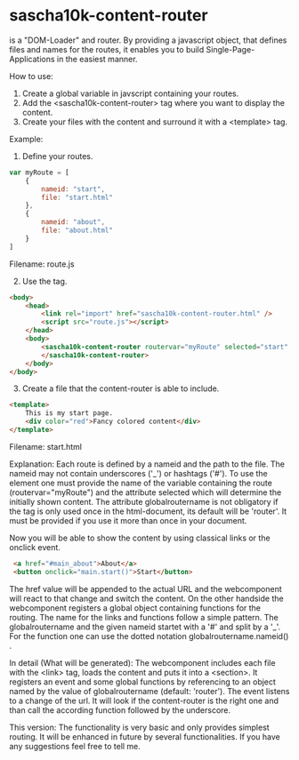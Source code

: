 # sascha10k-content-router
<sascha10k-content-router> is a "DOM-Loader" and router. By providing a javascript object, that defines files 
and names for the routes, it enables you to build Single-Page-Applications in the easiest manner. 

How to use:
1. Create a global variable in javscript containing your routes.
2. Add the &lt;sascha10k-content-router&gt; tag where you want to display the content.
3. Create your files with the content and surround it with a &lt;template&gt; tag.

Example:

1. Define your routes.
```javascript
var myRoute = [
    {
        nameid: "start",
        file: "start.html"
    },
    {
        nameid: "about",
        file: "about.html"
    }
]
```
Filename: route.js

2. Use the tag.
```HTML
<body>
    <head>
        <link rel="import" href="sascha10k-content-router.html" />
        <script src="route.js"></script>
    </head>
    <body>
        <sascha10k-content-router routervar="myRoute" selected="start" globalroutername="main">
        </sascha10k-content-router>
    </body>
</body>
```

3. Create a file that the content-router is able to include.
```HTML
<template>
    This is my start page.
    <div color="red">Fancy colored content</div>
</template>
```
Filename: start.html

Explanation:
Each route is defined by a nameid and the path to the file. The nameid may not contain underscores ('_') or hashtags ('#').
To use the element one must provide the name of the variable containing the route (routervar="myRoute") and the attribute 
selected which will determine the initially shown content.
The attribute globalroutername is not obligatory if the tag is only used once in the html-document, its default will be 'router'.
It must be provided if you use it more than once in your document.

Now you will be able to show the content by using classical links or the onclick event.
```HTML
 <a href="#main_about">About</a>
 <button onclick="main.start()">Start</button>
```

The href value will be appended to the actual URL and the webcomponent will react to that change and switch the content.
On the other handside the webcomponent registers a global object containing functions for the routing. 
The name for the links and functions follow a simple pattern. The globalroutername and the given nameid startet with a '#' and split by a '_'. 
For the function one can use the dotted notation globalroutername.nameid() .

In detail (What will be generated):
The webcomponent includes each file with the &lt;link&gt; tag, loads the content and puts it into a &lt;section&gt;. It registers an event and
some global functions by referencing to an object named by the value of globalroutername (default: 'router'). The event listens to a change
of the url. It will look if the content-router is the right one and than call the according function followed by the underscore.

This version:
The functionality is very basic and only provides simplest routing. It will be enhanced in future by several functionalities.
If you have any suggestions feel free to tell me.

